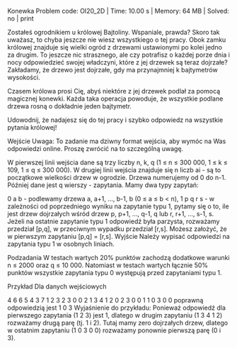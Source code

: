Konewka
Problem code: OI20_2D | Time: 10.00 s | Memory: 64 MB | Solved: no | print

Zostałeś ogrodnikiem u królowej Bajtoliny. Wspaniale, prawda? Skoro tak uważasz, to chyba jeszcze nie wiesz wszystkiego o tej pracy. Obok zamku królowej znajduje się wielki ogród z drzewami ustawionymi po kolei jedno za drugim. To jeszcze nic strasznego, ale czy potrafisz o każdej porze dnia i nocy odpowiedzieć swojej władczyni, które z jej drzewek są teraz dojrzałe? Zakładamy, że drzewo jest dojrzałe, gdy ma przynajmniej k bajtymetrów wysokości.

Czasem królowa prosi Cię, abyś niektóre z jej drzewek podlał za pomocą magicznej konewki. Każda taka operacja powoduje, że wszystkie podlane drzewa rosną o dokładnie jeden bajtymetr.

Udowodnij, że nadajesz się do tej pracy i szybko odpowiedz na wszystkie pytania królowej!

Wejście
Uwaga: To zadanie ma dziwny format wejścia, aby wymóc na Was odpowiedzi online. Proszę zwrócić na to szczególną uwagę.

W pierwszej linii wejścia dane są trzy liczby n, k, q (1 ≤ n ≤ 300 000, 1 ≤ k ≤ 109, 1 ≤ q ≤ 300 000). W drugiej linii wejścia znajduje się n liczb ai - są to początkowe wielkości drzew w ogrodzie. Drzewa numerujemy od 0 do n-1. Później dane jest q wierszy - zapytania. Mamy dwa typy zapytań:

0 a b - podlewamy drzewa a, a+1, ..., b-1, b (0 ≤ a ≤ b < n),
1 p q r s - w zależności od poprzedniego wyniku na zapytanie typu 1, pytamy się o to, ile jest drzew dojrzałych wśród drzew p, p+1, ..., q-1, q lub r, r+1, ..., s-1, s. Jeżeli na ostatnie zapytanie typu 1 odpowiedź była parzysta, rozważamy przedział [p,q], w przeciwnym wypadku przedział [r,s]. Możesz założyć, że w pierwszym zapytaniu [p,q] = [r,s].
Wyjście
Należy wypisać odpowiedzi na zapytania typu 1 w osobnych liniach.

Podzadania
W testach wartych 20% punktów zachodzą dodatkowe warunki n ≤ 2000 oraz q ≤ 10 000. Natomiast w testach wartych łącznie 50% punktów wszystkie zapytania typu 0 występują przed zapytaniami typu 1.

Przykład
Dla danych wejściowych

4 6 6
5 4 3 7
1 2 3 2 3
0 0 2
1 3 4 1 2
0 2 3
0 0 1
1 0 3 0 0
poprawną odpowiedzią jest
1
0
3
Wyjaśnienie do przykładu: Ponieważ odpowiedź dla pierwszego zapytania (1 2 3) jest 1, dlatego w drugim zapytaniu (1 3 4 1 2) rozważamy drugą parę (tj. 1 i 2). Tutaj mamy zero dojrzałych drzew, dlatego w ostatnim zapytaniu (1 0 3 0 0) rozważamy ponownie pierwszą parę (0 i 3).

